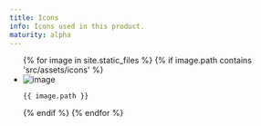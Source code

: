 ```yaml
---
title: Icons
info: Icons used in this product.
maturity: alpha
---
```


<section class="sg-branding">
  <ul class="icon-set">
    {% for image in site.static_files %}
      {% if image.path contains 'src/assets/icons' %}
      <li>
        <img src="{{ site.baseurl }}{{ image.path }}" alt="image" />
        <p><code>{{ image.path }}</code></p>
      </li>
      {% endif %}
    {% endfor %}
  </ul>
</section>
